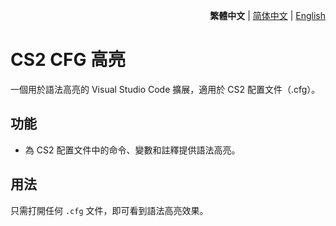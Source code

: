 <div align="right">

**繁體中文** | [简体中文](./README.zh-CN.md) | [English](./README.en.md)

</div>

# CS2 CFG 高亮

一個用於語法高亮的 Visual Studio Code 擴展，適用於 CS2 配置文件（.cfg）。

## 功能

- 為 CS2 配置文件中的命令、變數和註釋提供語法高亮。

## 用法

只需打開任何 `.cfg` 文件，即可看到語法高亮效果。
